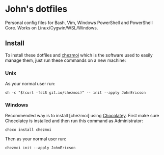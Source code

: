 # John's dotfiles

Personal config files for Bash, Vim, Windows PowerShell and PowerShell Core. Works on Linux/Cygwin/WSL/Windows.

## Install
To install these dotfiles and [chezmoi](https://www.chezmoi.io) which is the software used to easily manage them, just run these commands on a new machine:

### Unix
As your normal user run:
```console
sh -c "$(curl -fsLS git.io/chezmoi)" -- init --apply JohnEricson
```

### Windows
Recommended way is to install [chezmoi] using [Chocolatey](https://chocolatey.org/install#individual). First make sure Chocolatey is installed and then run this command as Administrator: 
```console
choco install chezmoi
```
Then as your normal user run:
```console
chezmoi init --apply JohnEricson
```